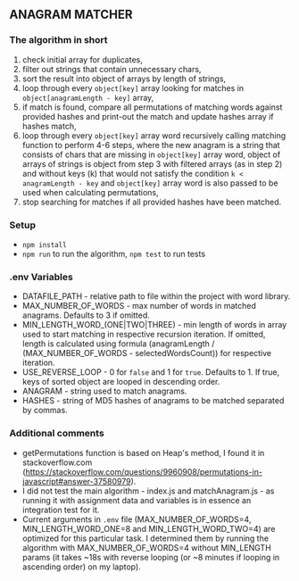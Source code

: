 ## ANAGRAM MATCHER

### The algorithm in short
1. check initial array for duplicates,
2. filter out strings that contain unnecessary chars,
3. sort the result into object of arrays by length of strings,
4. loop through every `object[key]` array looking for matches in `object[anagramLength - key]` array,
5. if match is found, compare all permutations of matching words against provided hashes and print-out 
   the match and update hashes array if hashes match,
6. loop through every `object[key]` array word recursively calling matching function to perform 4-6 steps, 
   where the new anagram is a string that consists of chars that are missing in `object[key]` array word,
   object of arrays of strings is object from step 3 with filtered arrays (as in step 2) and without keys (k) that 
   would not satisfy the condition `k < anagramLength - key` and `object[key]` array word is also passed to be used 
   when calculating permutations,
7. stop searching for matches if all provided hashes have been matched.

### Setup
- `npm install`
- `npm run` to run the algorithm, `npm test` to run tests

### .env Variables

- DATAFILE_PATH - relative path to file within the project with word library.
- MAX_NUMBER_OF_WORDS - max number of words in matched anagrams. Defaults to 3 if omitted.
- MIN_LENGTH_WORD_(ONE|TWO|THREE) - min length of words in array used to start matching
  in respective recursion iteration. If omitted, length is calculated using formula 
  (anagramLength / (MAX_NUMBER_OF_WORDS - selectedWordsCount)) for respective iteration. 
- USE_REVERSE_LOOP - 0 for `false` and 1 for `true`. Defaults to 1. If true, keys of sorted object
  are looped in descending order.
- ANAGRAM - string used to match anagrams.
- HASHES - string of MD5 hashes of anagrams to be matched separated by commas.

### Additional comments

- getPermutations function is based on Heap's method, I found it in stackoverflow.com 
  (https://stackoverflow.com/questions/9960908/permutations-in-javascript#answer-37580979).
- I did not test the main algorithm - index.js and matchAnagram.js - as running it with assignment data and 
  variables is in essence an integration test for it.
- Current arguments in `.env` file (MAX_NUMBER_OF_WORDS=4, MIN_LENGTH_WORD_ONE=8 and 
  MIN_LENGTH_WORD_TWO=4) are optimized for this particular task. I determined them by 
  running the algorithm with MAX_NUMBER_OF_WORDS=4 without MIN_LENGTH params (it takes ~18s with reverse
  looping (or ~8 minutes if looping in ascending order) on my laptop).
  
